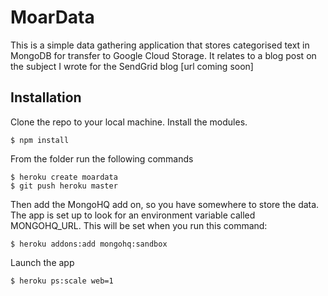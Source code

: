 # MoarData

This is a simple data gathering application that stores categorised text in MongoDB for transfer to Google Cloud Storage. It relates to a blog post on the subject I wrote for the SendGrid blog [url coming soon]

## Installation

Clone the repo to your local machine. Install the modules.

```
$ npm install
```

From the folder run the following commands

```
$ heroku create moardata
$ git push heroku master
```
Then add the MongoHQ add on, so you have somewhere to store the data. The app is set up to look for an environment variable called MONGOHQ_URL. This will be set when you run this command:
```
$ heroku addons:add mongohq:sandbox
```

Launch the app
```
$ heroku ps:scale web=1
```